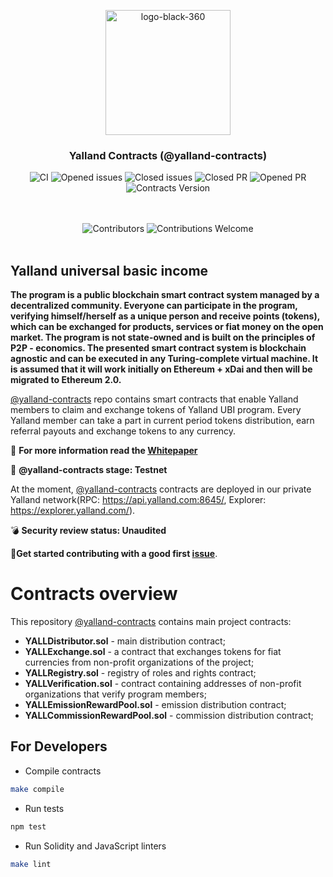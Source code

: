 <p align="center"> <img src="https://yalland.com/assets/icons/logo.svg" alt="logo-black-360" width="200"/></p>


<h3 align="center">Yalland Contracts (@yalland-contracts)</h3>
<div align="center">
</div>

<div align="center">

![CI](https://github.com/yalland-ubi/yalland-contracts/workflows/CI/badge.svg)
<img src="https://img.shields.io/github/issues-raw/yalland-ubi/yalland-contracts.svg?color=green&style=flat-square" alt="Opened issues"/>
<img src="https://img.shields.io/github/issues-closed-raw/yalland-ubi/yalland-contracts.svg?color=blue&style=flat-square" alt="Closed issues" />
<img src="https://img.shields.io/github/issues-pr-closed/yalland-ubi/yalland-contracts.svg?color=green&style=flat-square" alt="Closed PR"/>
<img src="https://img.shields.io/github/issues-pr-raw/yalland-ubi/yalland-contracts.svg?color=green&style=flat-square" alt="Opened PR"/>
<img src="https://img.shields.io/badge/version-1.0.0-yellow.svg" alt="Contracts Version"/>
</div>
<br/>
<br/>
<div align="center">
  <img src="https://img.shields.io/github/contributors/yalland-ubi/yalland-contracts?style=flat-square" alt="Сontributors" />
  <img src="https://img.shields.io/badge/contributions-welcome-orange.svg?style=flat-square" alt="Contributions Welcome" />
</div>
<br/>

## Yalland universal basic income
**The program is a public blockchain smart contract system managed by a decentralized community. Everyone can participate in the program, verifying himself/herself as a unique person and receive points (tokens), which can be exchanged for products, services or fiat money on the open market. The program is not state-owned and is built on the principles of P2P - economics. The presented smart contract system is blockchain agnostic and can be executed in any Turing-complete virtual machine. It is assumed that it will work initially on Ethereum + xDai and then will be migrated to Ethereum 2.0.**

[@yalland-contracts](https://github.com/yalland-ubi/yalland-contracts/) repo contains smart contracts that enable Yalland members to claim and exchange tokens of Yalland UBI program. Every Yalland member can take a part in current period tokens distribution, earn referral payouts and exchange tokens to any currency.

:page_with_curl: **For more information read the [Whitepaper](https://github.com/yalland-ubi/yalland-docs/blob/master/Whitepaper.md)**

:construction: **@yalland-contracts stage: Testnet**

At the moment, [@yalland-contracts](https://github.com/yalland-ubi/yalland-contracts/) contracts are deployed in our private Yalland network(RPC: https://api.yalland.com:8645/, Explorer: https://explorer.yalland.com/).

:bomb: **Security review status: Unaudited**

:memo:**Get started contributing with a good first [issue](https://github.com/yalland-ubi/yalland-contracts/issues)**.

# Contracts overview
This repository [@yalland-contracts](https://github.com/yalland-ubi/yalland-contracts/) contains main project contracts:
- **YALLDistributor.sol** - main distribution contract;
- **YALLExchange.sol** - a contract that exchanges tokens for fiat currencies from non-profit organizations of the project;
- **YALLRegistry.sol** - registry of roles and rights contract;
- **YALLVerification.sol** - contract containing addresses of non-profit organizations that verify program members;
- **YALLEmissionRewardPool.sol** - emission distribution contract;
- **YALLCommissionRewardPool.sol** - commission distribution contract;

## For Developers

* Compile contracts

```sh
make compile
```

* Run tests

```sh
npm test
```

* Run Solidity and JavaScript linters

```sh
make lint
```
